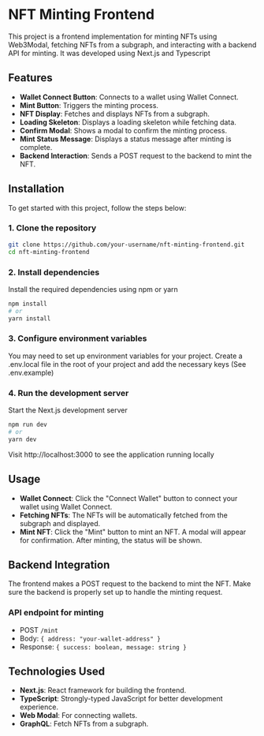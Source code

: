# NFT Minting Frontend

This project is a frontend implementation for minting NFTs using Web3Modal, fetching NFTs from a subgraph, and interacting with a backend API for minting. It was developed using Next.js and Typescript

## Features

- **Wallet Connect Button**: Connects to a wallet using Wallet Connect.
- **Mint Button**: Triggers the minting process.
- **NFT Display**: Fetches and displays NFTs from a subgraph.
- **Loading Skeleton**: Displays a loading skeleton while fetching data.
- **Confirm Modal**: Shows a modal to confirm the minting process.
- **Mint Status Message**: Displays a status message after minting is complete.
- **Backend Interaction**: Sends a POST request to the backend to mint the NFT.

## Installation

To get started with this project, follow the steps below:

### 1. Clone the repository

```bash
git clone https://github.com/your-username/nft-minting-frontend.git
cd nft-minting-frontend
```

### 2. Install dependencies

Install the required dependencies using npm or yarn

```bash
npm install
# or
yarn install
```

### 3. Configure environment variables

You may need to set up environment variables for your project. Create a .env.local file in the root of your project and add the necessary keys (See .env.example)

### 4. Run the development server

Start the Next.js development server

```bash
npm run dev
# or
yarn dev
```

Visit http://localhost:3000 to see the application running locally

## Usage

- **Wallet Connect**: Click the "Connect Wallet" button to connect your wallet using Wallet Connect.
- **Fetching NFTs**: The NFTs will be automatically fetched from the subgraph and displayed.
- **Mint NFT**: Click the "Mint" button to mint an NFT. A modal will appear for confirmation. After minting, the status will be shown.

## Backend Integration

The frontend makes a POST request to the backend to mint the NFT. Make sure the backend is properly set up to handle the minting request.

### API endpoint for minting

- POST `/mint`
- Body: `{ address: "your-wallet-address" }`
- Response: `{ success: boolean, message: string }`

## Technologies Used

- **Next.js**: React framework for building the frontend.
- **TypeScript**: Strongly-typed JavaScript for better development experience.
- **Web Modal**: For connecting wallets.
- **GraphQL**: Fetch NFTs from a subgraph.
